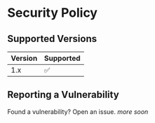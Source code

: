 # Security Policy

## Supported Versions

| Version | Supported          |
| ------- | ------------------ |
| 1.x     | :white_check_mark: |

## Reporting a Vulnerability

Found a vulnerability? Open an issue. *more soon*
